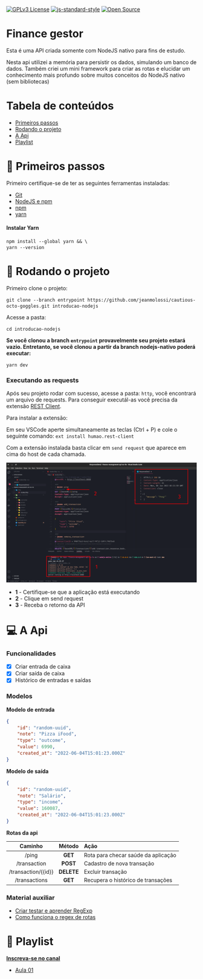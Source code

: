 [![GPLv3 License](https://img.shields.io/badge/License-GPL%20v3-yellow.svg)](https://opensource.org/licenses/)
[![js-standard-style](https://img.shields.io/badge/code%20style-standard-brightgreen.svg)](http://standardjs.com)
[![Open Source](https://badges.frapsoft.com/os/v1/open-source.svg?v=103)](https://opensource.org/)
# Finance gestor

Esta é uma API criada somente com NodeJS nativo para fins de estudo.

Nesta api utilizei a memória para persistir os dados, simulando um banco de dados. Também criei um mini framework para criar as rotas e elucidar um conhecimento mais profundo sobre muitos conceitos do NodeJS nativo (sem bibliotecas)

# Tabela de conteúdos

- [Primeiros passos](#footprints-primeiros-passos)
- [Rodando o projeto](#runner-rodando-o-projeto)
- [A Api](#computer-a-api)
- [Playlist](#book-playlist)

# :footprints: Primeiros passos

Primeiro certifique-se de ter as seguintes ferramentas instaladas:
- [Git](https://git-scm.com/book/en/v2/Getting-Started-Installing-Git)
- [NodeJS e npm](https://nodejs.org/en/)
- [npm](https://nodejs.org/en/)
- [yarn](#instalar-yarn)

#### Instalar Yarn

```shell
npm install --global yarn && \
yarn --version
```

# :runner: Rodando o projeto

Primeiro clone o projeto:
```shell
git clone --branch entrypoint https://github.com/jeanmolossi/cautious-octo-goggles.git introducao-nodejs
```
Acesse a pasta:
```shell
cd introducao-nodejs
```

**Se você clonou a branch `entrypoint` provavelmente seu projeto estará vazio. Entretanto, se você clonou a partir da branch nodejs-nativo poderá executar:**
```shell
yarn dev
```

### Executando as requests

Após seu projeto rodar com sucesso, acesse a pasta: `http`, você encontrará um arquivo de requests. Para conseguir executál-as você precisa da extensão [REST Client](https://marketplace.visualstudio.com/items?itemName=humao.rest-client).

Para instalar a extensão:

Em seu VSCode aperte simultaneamente as teclas (Ctrl + P) e cole o seguinte comando: `ext install humao.rest-client`

Com a extensão instalada basta clicar em `send request` que aparece em cima do host de cada chamada.

[![alt text](./docs/rest-client.png "Ampliar imagem com os passos")](./docs/rest-client.png)

- **1** - Certifique-se que a aplicação está executando
- **2** - Clique em send request
- **3** - Receba o retorno da API

# :computer: A Api

### Funcionalidades

- [x] Criar entrada de caixa
- [x] Criar saída de caixa
- [x] Histórico de entradas e saídas

### Modelos

**Modelo de entrada**
```json
{
	"id": "random-uuid",
	"note": "Pizza iFood",
	"type": "outcome",
	"value": 6990,
	"created_at": "2022-06-04T15:01:23.000Z"
}
```

**Modelo de saída**
```json
{
	"id": "random-uuid",
	"note": "Salário",
	"type": "income",
	"value": 160087,
	"created_at": "2022-06-04T15:01:23.000Z"
}
```

**Rotas da api**

| Caminho | Método | Ação |
|:---:|:---:|:---|
|  /ping                | **GET**   | Rota para checar saúde da aplicação |
|  /transaction         | **POST**  | Cadastro de nova transação          |
|  /transaction/{{id}}  | **DELETE**| Excluir transação                   |
|  /transactions        | **GET**   | Recupera o histórico de transações  |

### Material auxiliar

- [Criar testar e aprender RegExp](https://regex101.com/)
- [Como funciona o regex de rotas](https://regex101.com/r/Vw7fH1/1)

# :book: Playlist

**[Inscreva-se no canal](https://www.youtube.com/channel/UCWQyi_jJN_C-yVffPleNlaQ?sub_confirmation=1&utm_source=github&utm_campaing=finance-management-api-no-fw)**

- [Aula 01](https://youtu.be/ER4bT27Ndwc)

